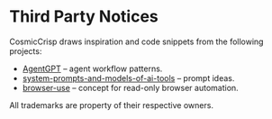 # Third Party Notices

CosmicCrisp draws inspiration and code snippets from the following projects:

- [AgentGPT](https://github.com/reworkd/AgentGPT) – agent workflow patterns.
- [system-prompts-and-models-of-ai-tools](https://github.com/x1xhlol/system-prompts-and-models-of-ai-tools) – prompt ideas.
- [browser-use](https://github.com/browser-use/browser-use) – concept for read-only browser automation.

All trademarks are property of their respective owners.
